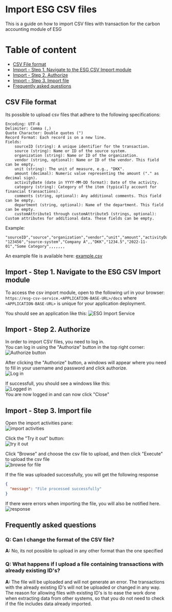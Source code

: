 # Import ESG CSV files

This is a guide on how to import CSV files with transaction for the carbon accounting module of ESG  

# Table of content
- [CSV File format](#csv-file-format)
- [Import - Step 1. Navigate to the ESG CSV Import module](#import---step-1-navigate-to-the-esg-csv-import-module)
- [Import - Step 2. Authorize](#import---step-2-authorize)
- [Import - Step 3. Import file](#import---step-3-import-file)
- [Frequently asked questions](#frequently-asked-questions)


## CSV File format

Its possible to upload csv files that adhere to the following specifications:

    Encoding: UTF-8
    Delimiter: Comma (,)
    Quote Character: Double quotes (")
    Record Format: Each record is on a new line.
    Fields:
        sourceID (string): A unique identifier for the transaction.
        source (string): Name or ID of the source system.
        organization (string): Name or ID of the organization.
        vendor (string, optional): Name or ID of the vendor. This field can be empty.
        unit (string): The unit of measure, e.g., "DKK".
        amount (decimal): Numeric value representing the amount ("." as decimal sign).
        activityDate (date in YYYY-MM-DD format): Date of the activity.
        category (string): Category of the item (typically account for financial transactions).
        comments (string, optional): Any additional comments. This field can be empty.
        department (string, optional): Name of the department. This field can be empty.
        customAttribute1 through customAttribute5 (strings, optional): Custom attributes for additional data. These fields can be empty.

Example:
```
"sourceID","source","organization","vendor","unit","amount","activityDate","category","comments","department","customAttribute1","customAttribute2","customAttribute3","customAttribute4","customAttribute5"
"123456","source-system","Company A",,"DKK","1234.5","2022-11-01","Some Category",,,,,,,
```

An example file is available here: [example.csv](example.csv)


## Import - Step 1. Navigate to the ESG CSV Import module

To access the csv import module, open to the following url in your browser:  
`https://esg-csv-service.<APPLICATION-BASE-URL>/docs`
 where `<APPLICATION-BASE-URL>` is unique for your application deployment.

You should see an application like this:
![ESG Import Service](pics/esg-csv-import-service.png)


## Import - Step 2. Authorize

In order to import CSV files, you need to log in.  
You can log in using the "Authorize" button in the top right corner:  
![Authorize button](pics/authorize-1.png)

After clicking the "Authorize" button, a windows will appear where you need to fill in your username and password and click authorize.  
![Log in](pics/authorize-2.png)

If successfull, you should see a windows like this:  
![Logged in](pics/authorize-3.png)  
You are now logged in and can now click "Close"


## Import - Step 3. Import file

Open the import activities pane:  
![import activities](pics/import-1.png)

Click the "Try it out" button:  
![try it out](pics/import-2.png)


Click "Browse" and choose the csv file to upload, and then click "Execute" to upload the csv file  
![browse for file](pics/import-3.png)

If the file was uploaded successfully, you will get the following response  
```json
{
  "message": "File processed successfully"
}
```
If there were errors when importing the file, you will also be notified here.  
![response](pics/import-4.png)

## Frequently asked questions

### Q: Can I change the format of the CSV file?
**A:** No, its not possible to upload in any other format than the one specified

### Q: What happens if I upload a file containing transactions with already existing ID's?
**A:** The file will be uploaded and will not generate an error. The transactions with the already existing ID's will not be uploaded or changed in any way. The reason for allowing files with existing ID's is to ease the work done when extracting data from other systems, so that you do not need to check if the file includes data already imported.
